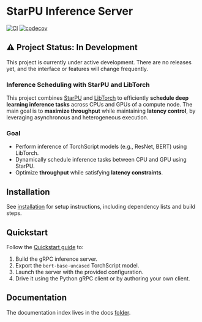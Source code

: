 # StarPU Inference Server

[![CI][ci-badge]][ci-url]
[![codecov][codecov-badge]][codecov-url]
<!--[![SonarQube Cloud][sonar-badge]][sonar-url]-->

## ⚠️ Project Status: In Development

This project is currently under active development. There are no releases yet,
and the interface or features will change frequently.

### Inference Scheduling with StarPU and LibTorch

This project combines [StarPU](https://starpu.gitlabpages.inria.fr/) and
[LibTorch](https://pytorch.org/cppdocs/) to efficiently **schedule deep learning
inference tasks** across CPUs and GPUs of a compute node. The main goal is to
**maximize throughput** while maintaining **latency control**, by leveraging
asynchronous and heterogeneous execution.

### Goal

- Perform inference of TorchScript models (e.g., ResNet, BERT) using LibTorch.
- Dynamically schedule inference tasks between CPU and GPU using StarPU.
- Optimize **throughput** while satisfying **latency constraints**.

## Installation

See [installation](docs/installation.md) for setup instructions,
including dependency lists and build steps.

## Quickstart

Follow the [Quickstart guide](docs/quickstart.md) to:

1. Build the gRPC inference server.
2. Export the `bert-base-uncased` TorchScript model.
3. Launch the server with the provided configuration.
4. Drive it using the Python gRPC client or by authoring your own client.

## Documentation

The documentation index lives in the docs [folder](docs/README.md).

[ci-badge]:
  https://github.com/daxmawal/StarPU-Inference-Server/actions/workflows/ci.yml/badge.svg?branch=main
[ci-url]:
  https://github.com/daxmawal/StarPU-Inference-Server/actions/workflows/ci.yml?query=branch%3Amain
[codecov-badge]:
  https://codecov.io/github/daxmawal/StarPU-Inference-Server/graph/badge.svg?token=WV7HQ2N4T6
[codecov-url]:
  https://codecov.io/github/daxmawal/StarPU-Inference-Server
<!--[sonar-badge]:
  https://sonarcloud.io/images/project_badges/sonarcloud-dark.svg
[sonar-url]:
  https://sonarcloud.io/summary/new_code?id=daxmawal_StarPU-Inference-Server-->
